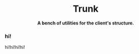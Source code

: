 <h1 align="center">Trunk</h1>
<div align="center">
  <strong>A bench of utilities for the client's structure.</strong>
</div>

### hi!
hi!hi!hi!hi!